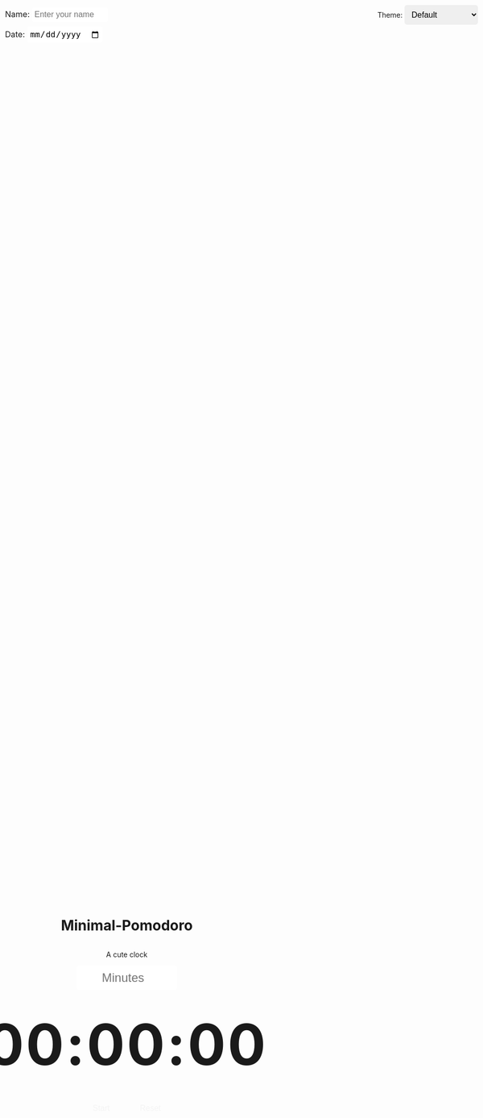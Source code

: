 # Minimal-Pomodoro
A cute clock
<!DOCTYPE html>
<html lang="en">
<head>
  <meta charset="UTF-8">
  <meta name="viewport" content="width=device-width, initial-scale=1.0">
  <title>Custom Countdown Timer</title>
  <style>
    @import url('https://fonts.googleapis.com/css2?family=Lemon+Milk&display=swap');

    :root {
      --background-color: #fdf6e3;
      --text-color: #333;
      --button-bg: #222;
      --button-hover-bg: #555;
    }

    body {
      margin: 0;
      display: flex;
      flex-direction: column;
      justify-content: center;
      align-items: center;
      min-height: 100vh;
      background: var(--background-color) url('https://www.transparenttextures.com/patterns/lined-paper.png');
      color: var(--text-color);
      font-family: 'Lemon Milk', sans-serif;
      box-sizing: border-box;
      overflow: hidden;
    }

    .time {
      font-size: calc(10vw + 1rem);
      font-weight: bold;
      letter-spacing: 4px;
      margin: 20px 0;
      color: var(--text-color);
      text-align: center;
    }

    .buttons {
      display: flex;
      justify-content: center;
      gap: 20px;
      margin-top: 20px;
    }

    button {
      font-size: 1rem;
      padding: 10px 20px;
      background-color: var(--button-bg);
      color: #f4f4f4;
      border: none;
      border-radius: 10px;
      cursor: pointer;
      transition: background-color 0.3s, color 0.3s;
    }

    button:hover {
      background-color: var(--button-hover-bg);
      color: white;
    }

    .input-container {
      margin-bottom: 20px;
      text-align: center;
    }

    .input-container input {
      font-size: 1.5rem;
      padding: 10px;
      width: 100%;
      max-width: 200px;
      text-align: center;
      border: 2px solid var(--text-color);
      border-radius: 5px;
      box-sizing: border-box;
    }

    .theme-selector {
      position: absolute;
      top: 10px;
      right: 10px;
      text-align: right;
    }

    .theme-selector select {
      font-size: 1rem;
      padding: 10px;
      border: 2px solid var(--text-color);
      border-radius: 5px;
    }

    .name-date {
      position: absolute;
      top: 10px;
      left: 10px;
      font-size: 1rem;
      text-align: left;
    }

    .name-date input {
      font-size: 1rem;
      padding: 5px;
      margin: 5px 0;
      border: 1px solid var(--text-color);
      border-radius: 3px;
      box-sizing: border-box;
      width: calc(100% - 20px);
      max-width: 150px;
    }

    @media (max-width: 768px) {
      .time {
        font-size: calc(8vw + 1rem);
      }

      .buttons button {
        padding: 10px;
        font-size: 0.9rem;
      }
    }

    @media (max-width: 480px) {
      .time {
        font-size: calc(6vw + 1rem);
        letter-spacing: 2px;
      }

      .buttons button {
        padding: 8px;
        font-size: 0.8rem;
      }
    }
  </style>
</head>
<body>
  <div class="name-date">
    <label for="name">Name:</label>
    <input type="text" id="name" placeholder="Enter your name">
    <br>
    <label for="date">Date:</label>
    <input type="date" id="date">
  </div>

  <div class="theme-selector">
    <label for="theme">Theme:</label>
    <select id="theme">
      <option value="default">Default</option>
      <option value="pastel-blue">Pastel Blue</option>
      <option value="pastel-pink">Pastel Pink</option>
      <option value="pastel-green">Pastel Green</option>
      <option value="pastel-purple">Pastel Purple</option>
      <option value="pastel-yellow">Pastel Yellow</option>
      <option value="pastel-mint">Pastel Mint</option>
      <option value="pastel-orange">Pastel Orange</option>
      <option value="amoled">AMOLED Dark</option>
    </select>
  </div>

  <div class="input-container">
    <input type="number" id="inputMinutes" placeholder="Minutes" min="0" />
  </div>

  <div class="time" id="time">00:00:00</div>

  <div class="buttons">
    <button id="startStop">Start</button>
    <button id="reset">Reset</button>
  </div>

  <script>
    let timerInterval;
    let isRunning = false;
    let totalSeconds = 0;

    const timeDisplay = document.getElementById('time');
    const startStopButton = document.getElementById('startStop');
    const resetButton = document.getElementById('reset');
    const inputMinutes = document.getElementById('inputMinutes');
    const themeSelector = document.getElementById('theme');

    function formatTime(seconds) {
      const hrs = String(Math.floor(seconds / 3600)).padStart(2, '0');
      const mins = String(Math.floor((seconds % 3600) / 60)).padStart(2, '0');
      const secs = String(seconds % 60).padStart(2, '0');
      return `${hrs}:${mins}:${secs}`;
    }

    function updateDisplay() {
      timeDisplay.textContent = formatTime(totalSeconds);
    }

    function startTimer() {
      timerInterval = setInterval(() => {
        if (totalSeconds > 0) {
          totalSeconds--;
          updateDisplay();
        } else {
          stopTimer();
          alert('Time is up!');
        }
      }, 1000);
      isRunning = true;
      startStopButton.textContent = 'Stop';
    }

    function stopTimer() {
      clearInterval(timerInterval);
      isRunning = false;
      startStopButton.textContent = 'Start';
    }

    startStopButton.addEventListener('click', () => {
      if (!isRunning) {
        const minutes = parseInt(inputMinutes.value) || 0;
        if (totalSeconds === 0 && minutes > 0) {
          totalSeconds = minutes * 60;
          updateDisplay();
        }
        if (totalSeconds > 0) {
          startTimer();
        }
      } else {
        stopTimer();
      }
    });

    resetButton.addEventListener('click', () => {
      stopTimer();
      totalSeconds = 0;
      updateDisplay();
    });

    themeSelector.addEventListener('change', () => {
      const theme = themeSelector.value;
      switch (theme) {
        case 'pastel-blue':
          document.documentElement.style.setProperty('--background-color', '#d0e8f2');
          document.documentElement.style.setProperty('--text-color', '#1e3d59');
          document.documentElement.style.setProperty('--button-bg', '#1e3d59');
          document.documentElement.style.setProperty('--button-hover-bg', '#4d648d');
          break;
        case 'pastel-pink':
          document.documentElement.style.setProperty('--background-color', '#f8d7da');
          document.documentElement.style.setProperty('--text-color', '#721c24');
          document.documentElement.style.setProperty('--button-bg', '#721c24');
          document.documentElement.style.setProperty('--button-hover-bg', '#a33e4b');
          break;
        case 'pastel-green':
          document.documentElement.style.setProperty('--background-color', '#d4edda');
          document.documentElement.style.setProperty('--text-color', '#155724');
          document.documentElement.style.setProperty('--button-bg', '#155724');
          document.documentElement.style.setProperty('--button-hover-bg', '#3e8c57');
          break;
        case 'pastel-purple':
          document.documentElement.style.setProperty('--background-color', '#e6e6fa');
          document.documentElement.style.setProperty('--text-color', '#4b0082');
          document.documentElement.style.setProperty('--button-bg', '#4b0082');
          document.documentElement.style.setProperty('--button-hover-bg', '#6a5acd');
          break;
        case 'pastel-yellow':
          document.documentElement.style.setProperty('--background-color', '#fffacd');
          document.documentElement.style.setProperty('--text-color', '#8b8000');
          document.documentElement.style.setProperty('--button-bg', '#8b8000');
          document.documentElement.style.setProperty('--button-hover-bg', '#bdb76b');
          break;
        case 'pastel-mint':
          document.documentElement.style.setProperty('--background-color', '#f5fffa');
          document.documentElement.style.setProperty('--text-color', '#006400');
          document.documentElement.style.setProperty('--button-bg', '#006400');
          document.documentElement.style.setProperty('--button-hover-bg', '#228b22');
          break;
        case 'pastel-orange':
          document.documentElement.style.setProperty('--background-color', '#ffefd5');
          document.documentElement.style.setProperty('--text-color', '#ff4500');
          document.documentElement.style.setProperty('--button-bg', '#ff4500');
          document.documentElement.style.setProperty('--button-hover-bg', '#ff6347');
          break;
        case 'amoled':
          document.documentElement.style.setProperty('--background-color', '#000');
          document.documentElement.style.setProperty('--text-color', '#fff');
          document.documentElement.style.setProperty('--button-bg', '#333');
          document.documentElement.style.setProperty('--button-hover-bg', '#666');
          break;
        default:
          document.documentElement.style.setProperty('--background-color', '#fdf6e3');
          document.documentElement.style.setProperty('--text-color', '#333');
          document.documentElement.style.setProperty('--button-bg', '#222');
          document.documentElement.style.setProperty('--button-hover-bg', '#555');
          break;
      }
    });

    updateDisplay();
  </script>
</body>
</html>
